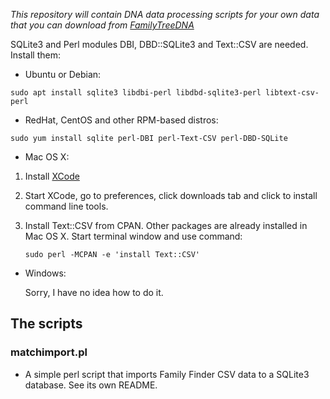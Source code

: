 *This repository will contain DNA data processing scripts for your own data that you can download from [FamilyTreeDNA](https://www.familytreedna.com/)*

SQLite3 and Perl modules DBI, DBD::SQLite3 and Text::CSV are needed. Install them: 

  - Ubuntu or Debian:

  `sudo apt install sqlite3 libdbi-perl libdbd-sqlite3-perl libtext-csv-perl`

  - RedHat, CentOS and other RPM-based distros:

  `sudo yum install sqlite perl-DBI perl-Text-CSV perl-DBD-SQLite`

  - Mac OS X:

1. Install [XCode](https://developer.apple.com/xcode/)
2. Start XCode, go to preferences, click downloads tab and click to install command line tools.
3. Install Text::CSV from CPAN. Other packages are already installed in Mac OS X. 
       Start terminal window and use command:

   `sudo perl -MCPAN -e 'install Text::CSV'`
   
  - Windows:
 
    Sorry, I have no idea how to do it.

## The scripts

### matchimport.pl
  - A simple perl script that imports Family Finder CSV data to a SQLite3 database. See its own README.
